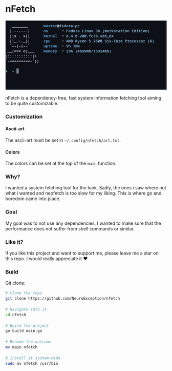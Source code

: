 # nFetch

<img src="./screenshot.png" />

nFetch is a dependency-free, fast system information fetching tool aiming to be quite customizable.

### Customization

#### Ascii-art
The ascii-art must be set in `~/.config/nfetch/art.txt`.

#### Colors
The colors can be set at the top of the `main` function.

### Why?
I wanted a system fetching tool for the look. Sadly, the ones i saw where not what i wanted and neofetch is too slow for my liking. This is where go and boredom came into place.

### Goal
My goal was to not use any dependencies. I wanted to make sure that the performance does not suffer from shell commands or similar.

### Like it?
If you like this project and want to support me, please leave me a star on this repo. I would really appreciate it ❤️

### Build
Git clone:
```sh
# Clone the repo
git clone https://github.com/NeuroException/nfetch

# Navigate into it
cd nfetch

# Build the project
go build main.go

# Rename the outcome
mv main nfetch

# Install it system-wide
sudo mv nfetch /usr/bin
```
